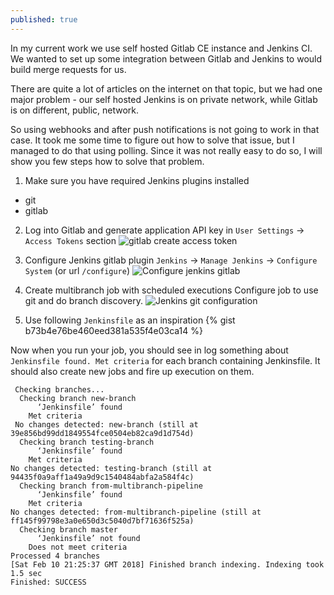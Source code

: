 ```yaml
---
published: true
---
```


In my current work we use self hosted Gitlab CE instance and Jenkins CI. We wanted to set up some integration between Gitlab and Jenkins to would build merge requests for us.

There are quite a lot of articles on the internet on that topic, but we had one major problem - our self hosted Jenkins is on private network, while Gitlab is on different, public, network.

So using webhooks and after push notifications is not going to work in that case. It took me some time to figure out how to solve that issue, but I managed to do that using polling. Since it was not really easy to do so, I will show you few steps how to solve that problem.

1) Make sure you have required Jenkins plugins installed
- git
- gitlab

2) Log into Gitlab and generate application API key in `User Settings` -> `Access Tokens` section 
![gitlab create access token]({{site.baseurl}}/images/gitlab-jenkins/gitlab-access-token.png)

3) Configure Jenkins gitlab plugin
`Jenkins` -> `Manage Jenkins` -> `Configure System` (or url `/configure`)
![Configure jenkins gitlab]({{site.baseurl}}/images/gitlab-jenkins/gitlab-config.png)

4) Create multibranch job with scheduled executions
Configure job to use git and do branch discovery.
![Jenkins git configuration]({{site.baseurl}}/images/gitlab-jenkins/jenkins-branch-sources.png)

5) Use following `Jenkinsfile` as an inspiration 
{% gist b73b4e76be460eed381a535f4e03ca14 %}


Now when you run your job, you should see in log something about `Jenkinsfile found. Met criteria` for each branch containing Jenkinsfile. It should also create new jobs and fire up execution on them. 

```
 Checking branches...
  Checking branch new-branch
      ‘Jenkinsfile’ found
    Met criteria
 No changes detected: new-branch (still at 39e856bd99dd1849554fce0504eb82ca9d1d754d)
  Checking branch testing-branch
      ‘Jenkinsfile’ found
    Met criteria
No changes detected: testing-branch (still at 94435f0a9aff1a49a9d9c1540484abfa2a584f4c)
  Checking branch from-multibranch-pipeline
      ‘Jenkinsfile’ found
    Met criteria
No changes detected: from-multibranch-pipeline (still at ff145f99798e3a0e650d3c5040d7bf71636f525a)
  Checking branch master
      ‘Jenkinsfile’ not found
    Does not meet criteria
Processed 4 branches
[Sat Feb 10 21:25:37 GMT 2018] Finished branch indexing. Indexing took 1.5 sec
Finished: SUCCESS
```
